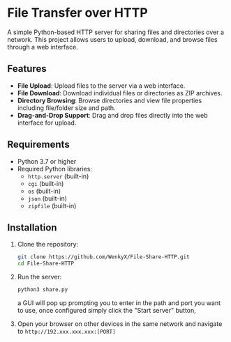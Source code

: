 
# File Transfer over HTTP

A simple Python-based HTTP server for sharing files and directories over a network. This project allows users to upload, download, and browse files through a web interface.

## Features

- **File Upload**: Upload files to the server via a web interface.
- **File Download**: Download individual files or directories as ZIP archives.
- **Directory Browsing**: Browse directories and view file properties including file/folder size and path.
- **Drag-and-Drop Support**: Drag and drop files directly into the web interface for upload.


## Requirements

- Python 3.7 or higher
- Required Python libraries:
  - `http.server` (built-in)
  - `cgi` (built-in)
  - `os` (built-in)
  - `json` (built-in)
  - `zipfile` (built-in)

## Installation

1. Clone the repository:
   ```bash
   git clone https://github.com/WenkyX/File-Share-HTTP.git
   cd File-Share-HTTP
   ```
2. Run the server:
    ```bash
    python3 share.py
    ```
    a GUI will pop up prompting you to enter in the path and port you want to use, once configured simply click the "Start server" button,
    
4. Open your browser on other devices in the same network and navigate to
    `http://192.xxx.xxx.xxx:[PORT]`

